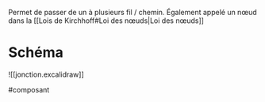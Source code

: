 Permet de passer de un à plusieurs fil / chemin. Également appelé un nœud dans la [[Lois de Kirchhoff#Loi des nœuds|Loi des nœuds]]
# Schéma
![[jonction.excalidraw]]

#composant